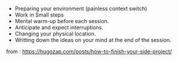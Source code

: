 - Preparing your environment (painless context switch)
- Work in Small steps
- Mental warm-up before each session.
- Anticipate and expect interruptions.
- Changing your physical location.
- Writting down the ideas on your mind at the end of the session.

from : https://hugozap.com/posts/how-to-finish-your-side-project/
